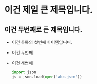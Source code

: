 # 이건 제일 큰 제목입니다.
## 이건 두번째로 큰 제목입니다.

- 이건 목록의 첫번째 아이템입니다.
- 이건 두번째
- 이건 세번째

  ```python
  import json
  js = json.load(open('abc.json'))
  ```

